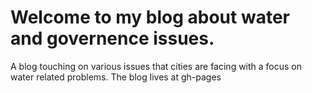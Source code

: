 # Welcome to my blog about water and governence issues.
A blog touching on various issues that cities are facing with a focus on water related problems.
The blog lives at gh-pages
